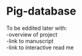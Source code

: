 # Pig-database
To be eddited later with:  
-overview of project  
-link to manuscript  
-link to interactive read me  
